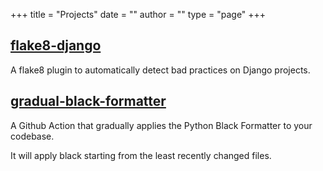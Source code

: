 +++
title = "Projects"
date = ""
author = ""
type = "page"
+++

## [flake8-django](https://github.com/rocioar/flake8-django)

A flake8 plugin to automatically detect bad practices on Django projects.


## [gradual-black-formatter](https://github.com/rocioar/gradual-black-formatter)

A Github Action that gradually applies the Python Black Formatter to your codebase.

It will apply black starting from the least recently changed files.